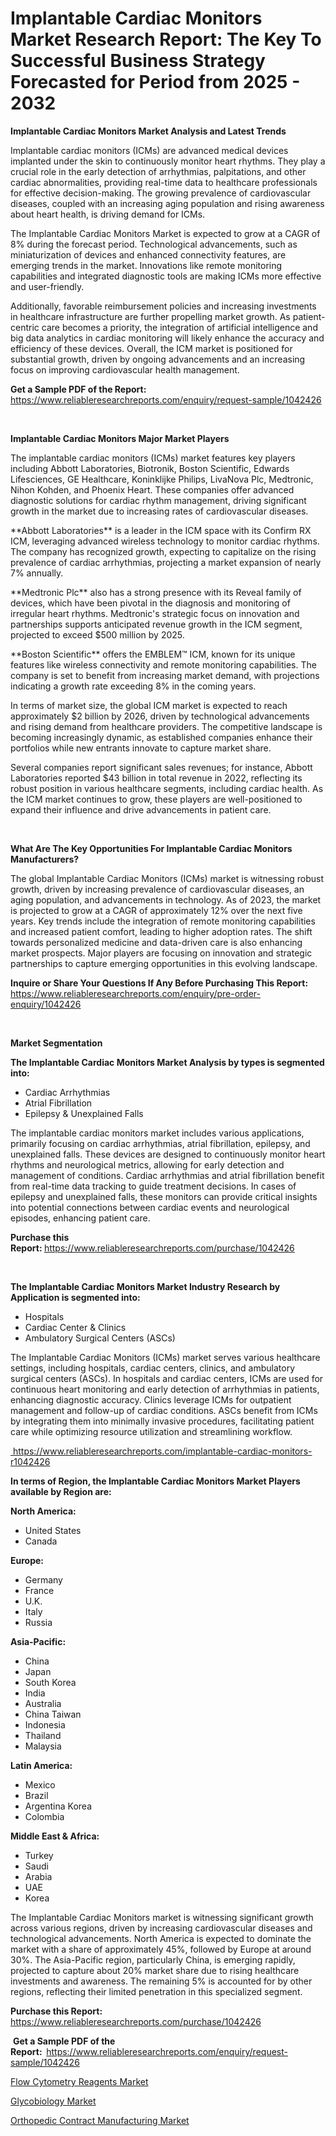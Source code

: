 <p><h1>Implantable Cardiac Monitors Market Research Report: The Key To Successful Business Strategy Forecasted for Period from 2025 - 2032</h1></p><p><strong>Implantable Cardiac Monitors Market Analysis and Latest Trends</strong></p>
<p><p>Implantable cardiac monitors (ICMs) are advanced medical devices implanted under the skin to continuously monitor heart rhythms. They play a crucial role in the early detection of arrhythmias, palpitations, and other cardiac abnormalities, providing real-time data to healthcare professionals for effective decision-making. The growing prevalence of cardiovascular diseases, coupled with an increasing aging population and rising awareness about heart health, is driving demand for ICMs.</p><p>The Implantable Cardiac Monitors Market is expected to grow at a CAGR of 8% during the forecast period. Technological advancements, such as miniaturization of devices and enhanced connectivity features, are emerging trends in the market. Innovations like remote monitoring capabilities and integrated diagnostic tools are making ICMs more effective and user-friendly.</p><p>Additionally, favorable reimbursement policies and increasing investments in healthcare infrastructure are further propelling market growth. As patient-centric care becomes a priority, the integration of artificial intelligence and big data analytics in cardiac monitoring will likely enhance the accuracy and efficiency of these devices. Overall, the ICM market is positioned for substantial growth, driven by ongoing advancements and an increasing focus on improving cardiovascular health management.</p></p>
<p><strong>Get a Sample PDF of the Report:&nbsp;</strong> <a href="https://www.reliableresearchreports.com/enquiry/request-sample/1042426?utm_campaign=2286&utm_medium=2&utm_source=Github&utm_content=ia&utm_term=03032025&utm_id=implantable-cardiac-monitors">https://www.reliableresearchreports.com/enquiry/request-sample/1042426</a></p>
<p>&nbsp;</p>
<p><strong>Implantable Cardiac Monitors Major Market Players</strong></p>
<p><p>The implantable cardiac monitors (ICMs) market features key players including Abbott Laboratories, Biotronik, Boston Scientific, Edwards Lifesciences, GE Healthcare, Koninklijke Philips, LivaNova Plc, Medtronic, Nihon Kohden, and Phoenix Heart. These companies offer advanced diagnostic solutions for cardiac rhythm management, driving significant growth in the market due to increasing rates of cardiovascular diseases.</p><p>**Abbott Laboratories** is a leader in the ICM space with its Confirm RX ICM, leveraging advanced wireless technology to monitor cardiac rhythms. The company has recognized growth, expecting to capitalize on the rising prevalence of cardiac arrhythmias, projecting a market expansion of nearly 7% annually.</p><p>**Medtronic Plc** also has a strong presence with its Reveal family of devices, which have been pivotal in the diagnosis and monitoring of irregular heart rhythms. Medtronic's strategic focus on innovation and partnerships supports anticipated revenue growth in the ICM segment, projected to exceed $500 million by 2025.</p><p>**Boston Scientific** offers the EMBLEM™ ICM, known for its unique features like wireless connectivity and remote monitoring capabilities. The company is set to benefit from increasing market demand, with projections indicating a growth rate exceeding 8% in the coming years.</p><p>In terms of market size, the global ICM market is expected to reach approximately $2 billion by 2026, driven by technological advancements and rising demand from healthcare providers. The competitive landscape is becoming increasingly dynamic, as established companies enhance their portfolios while new entrants innovate to capture market share. </p><p>Several companies report significant sales revenues; for instance, Abbott Laboratories reported $43 billion in total revenue in 2022, reflecting its robust position in various healthcare segments, including cardiac health. As the ICM market continues to grow, these players are well-positioned to expand their influence and drive advancements in patient care.</p></p>
<p>&nbsp;</p>
<p><strong>What Are The Key Opportunities For Implantable Cardiac Monitors Manufacturers?</strong></p>
<p><p>The global Implantable Cardiac Monitors (ICMs) market is witnessing robust growth, driven by increasing prevalence of cardiovascular diseases, an aging population, and advancements in technology. As of 2023, the market is projected to grow at a CAGR of approximately 12% over the next five years. Key trends include the integration of remote monitoring capabilities and increased patient comfort, leading to higher adoption rates. The shift towards personalized medicine and data-driven care is also enhancing market prospects. Major players are focusing on innovation and strategic partnerships to capture emerging opportunities in this evolving landscape.</p></p>
<p><strong>Inquire or Share Your Questions If Any Before Purchasing This Report:</strong> <a href="https://www.reliableresearchreports.com/enquiry/pre-order-enquiry/1042426?utm_campaign=2286&utm_medium=2&utm_source=Github&utm_content=ia&utm_term=03032025&utm_id=implantable-cardiac-monitors">https://www.reliableresearchreports.com/enquiry/pre-order-enquiry/1042426</a></p>
<p>&nbsp;</p>
<p><strong>Market Segmentation</strong></p>
<p><strong>The Implantable Cardiac Monitors Market Analysis by types is segmented into:</strong></p>
<p><ul><li>Cardiac Arrhythmias</li><li>Atrial Fibrillation</li><li>Epilepsy & Unexplained Falls</li></ul></p>
<p><p>The implantable cardiac monitors market includes various applications, primarily focusing on cardiac arrhythmias, atrial fibrillation, epilepsy, and unexplained falls. These devices are designed to continuously monitor heart rhythms and neurological metrics, allowing for early detection and management of conditions. Cardiac arrhythmias and atrial fibrillation benefit from real-time data tracking to guide treatment decisions. In cases of epilepsy and unexplained falls, these monitors can provide critical insights into potential connections between cardiac events and neurological episodes, enhancing patient care.</p></p>
<p><strong>Purchase this Report:&nbsp;</strong><a href="https://www.reliableresearchreports.com/purchase/1042426?utm_campaign=2286&utm_medium=2&utm_source=Github&utm_content=ia&utm_term=03032025&utm_id=implantable-cardiac-monitors">https://www.reliableresearchreports.com/purchase/1042426</a></p>
<p>&nbsp;</p>
<p><strong>The Implantable Cardiac Monitors Market Industry Research by Application is segmented into:</strong></p>
<p><ul><li>Hospitals</li><li>Cardiac Center & Clinics</li><li>Ambulatory Surgical Centers (ASCs)</li></ul></p>
<p><p>The Implantable Cardiac Monitors (ICMs) market serves various healthcare settings, including hospitals, cardiac centers, clinics, and ambulatory surgical centers (ASCs). In hospitals and cardiac centers, ICMs are used for continuous heart monitoring and early detection of arrhythmias in patients, enhancing diagnostic accuracy. Clinics leverage ICMs for outpatient management and follow-up of cardiac conditions. ASCs benefit from ICMs by integrating them into minimally invasive procedures, facilitating patient care while optimizing resource utilization and streamlining workflow.</p></p>
<p><a href="https://www.reliableresearchreports.com/implantable-cardiac-monitors-r1042426?utm_campaign=2286&utm_medium=2&utm_source=Github&utm_content=ia&utm_term=03032025&utm_id=implantable-cardiac-monitors">&nbsp;https://www.reliableresearchreports.com/implantable-cardiac-monitors-r1042426</a></p>
<p><strong>In terms of Region, the Implantable Cardiac Monitors Market Players available by Region are:</strong></p>
<p>
    <p> <strong> North America: </strong>
        <ul>
            <li>United States</li>
            <li>Canada</li>
        </ul>
        </p> 
    <p> <strong> Europe: </strong>
        <ul>
            <li>Germany</li>
            <li>France</li>
            <li>U.K.</li>
            <li>Italy</li>
            <li>Russia</li>
        </ul>
        </p> 
    <p> <strong> Asia-Pacific: </strong>
        <ul>
            <li>China</li>
            <li>Japan</li>
            <li>South Korea</li>
            <li>India</li>
            <li>Australia</li>
            <li>China Taiwan</li>
            <li>Indonesia</li>
            <li>Thailand</li>
            <li>Malaysia</li>
        </ul>
        </p> 
    <p> <strong> Latin America: </strong>
        <ul>
            <li>Mexico</li>
            <li>Brazil</li>
            <li>Argentina Korea</li>
            <li>Colombia</li>
        </ul>
        </p> 
    <p> <strong> Middle East & Africa: </strong>
        <ul>
            <li>Turkey</li>
            <li>Saudi</li>
            <li>Arabia</li>
            <li>UAE</li>
            <li>Korea</li>
        </ul>
    </p>
    </p>
<p><p>The Implantable Cardiac Monitors market is witnessing significant growth across various regions, driven by increasing cardiovascular diseases and technological advancements. North America is expected to dominate the market with a share of approximately 45%, followed by Europe at around 30%. The Asia-Pacific region, particularly China, is emerging rapidly, projected to capture about 20% market share due to rising healthcare investments and awareness. The remaining 5% is accounted for by other regions, reflecting their limited penetration in this specialized segment.</p></p>
<p><strong>Purchase this Report: </strong><a href="https://www.reliableresearchreports.com/purchase/1042426?utm_campaign=2286&utm_medium=2&utm_source=Github&utm_content=ia&utm_term=03032025&utm_id=implantable-cardiac-monitors">https://www.reliableresearchreports.com/purchase/1042426</a></p>
<p>&nbsp;<strong>Get a Sample PDF of the Report:&nbsp;&nbsp;</strong><a href="https://www.reliableresearchreports.com/enquiry/request-sample/1042426?utm_campaign=2286&utm_medium=2&utm_source=Github&utm_content=ia&utm_term=03032025&utm_id=implantable-cardiac-monitors">https://www.reliableresearchreports.com/enquiry/request-sample/1042426</a></p>
<p><strong></strong></p>
<p><p><a href="https://github.com/julyju69/Market-Research-Report-List-6/blob/main/flow-cytometry-reagents-market.md?utm_campaign=2286&utm_medium=2&utm_source=Github&utm_content=ia&utm_term=03032025&utm_id=implantable-cardiac-monitors">Flow Cytometry Reagents Market</a></p><p><a href="https://github.com/DixieGrimes/Market-Research-Report-List-1/blob/main/glycobiology-market.md?utm_campaign=2286&utm_medium=2&utm_source=Github&utm_content=ia&utm_term=03032025&utm_id=implantable-cardiac-monitors">Glycobiology Market</a></p><p><a href="https://github.com/nathandecarvalho/Market-Research-Report-List-6/blob/main/orthopedic-contract-manufacturing-market.md?utm_campaign=2286&utm_medium=2&utm_source=Github&utm_content=ia&utm_term=03032025&utm_id=implantable-cardiac-monitors">Orthopedic Contract Manufacturing Market</a></p></p>